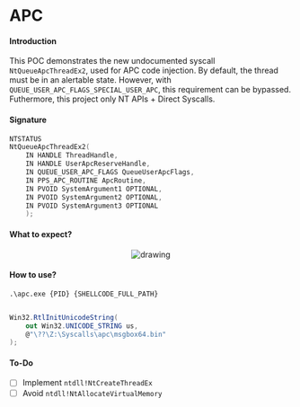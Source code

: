 # APC

#### Introduction

This POC demonstrates the new undocumented syscall `NtQueueApcThreadEx2`, used for APC code injection. By default, the thread must be in an alertable state. However, with `QUEUE_USER_APC_FLAGS_SPECIAL_USER_APC`, this requirement can be bypassed. Futhermore, this project only NT APIs + Direct Syscalls.

#### Signature

```c
NTSTATUS
NtQueueApcThreadEx2(
    IN HANDLE ThreadHandle,
    IN HANDLE UserApcReserveHandle,
    IN QUEUE_USER_APC_FLAGS QueueUserApcFlags,
    IN PPS_APC_ROUTINE ApcRoutine,
    IN PVOID SystemArgument1 OPTIONAL,
    IN PVOID SystemArgument2 OPTIONAL,
    IN PVOID SystemArgument3 OPTIONAL
    );
```

#### What to expect?

<p align="center">
  <img src="https://i.imgur.com/9NnIkjY.png" alt="drawing"/> 
</p>

#### How to use?

```
.\apc.exe {PID} {SHELLCODE_FULL_PATH}
```

```c#

Win32.RtlInitUnicodeString(
    out Win32.UNICODE_STRING us,
    @"\??\Z:\Syscalls\apc\msgbox64.bin"
);
```

#### To-Do

- [ ] Implement `ntdll!NtCreateThreadEx`
- [ ] Avoid `ntdll!NtAllocateVirtualMemory`
